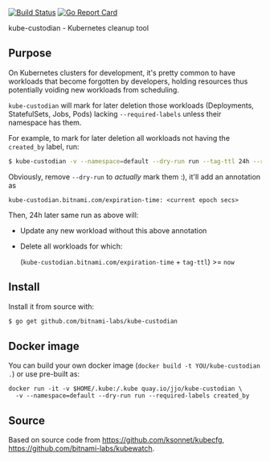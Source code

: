 [![Build Status](https://travis-ci.org/jjo/kube-custodian.svg?branch=master)](https://travis-ci.org/jjo/kube-custodian)
[![Go Report Card](https://goreportcard.com/badge/github.com/jjo/kube-custodian)](https://goreportcard.com/report/github.com/jjo/kube-custodian)

kube-custodian - Kubernetes cleanup tool

## Purpose

On Kubernetes clusters for development, it's pretty common to have
workloads that become forgotten by developers, holding resources thus
potentially voiding new workloads from scheduling.

`kube-custodian` will mark for later deletion those workloads (Deployments,
StatefulSets, Jobs, Pods) lacking `--required-labels` unless their
namespace has them.

For example, to mark for later deletion all workloads not having the `created_by`
label, run:

```bash
$ kube-custodian -v --namespace=default --dry-run run --tag-ttl 24h --required-labels created_by
```

Obviously, remove `--dry-run` to _actually_ mark them :), it'll add an
annotation as

  `kube-custodian.bitnami.com/expiration-time: <current epoch secs>`

Then, 24h later same run as above will:
- Update any new workload without this above annotation
- Delete all workloads for which:

  (`kube-custodian.bitnami.com/expiration-time` + `tag-ttl`) >= `now`


## Install

Install it from source with:

```bash
$ go get github.com/bitnami-labs/kube-custodian
```

## Docker image

You can build your own docker image (`docker build -t YOU/kube-custodian .`)
or use pre-built as:

```
docker run -it -v $HOME/.kube:/.kube quay.io/jjo/kube-custodian \
  -v --namespace=default --dry-run run --required-labels created_by
```

## Source

Based on source code from https://github.com/ksonnet/kubecfg,
https://github.com/bitnami-labs/kubewatch.
